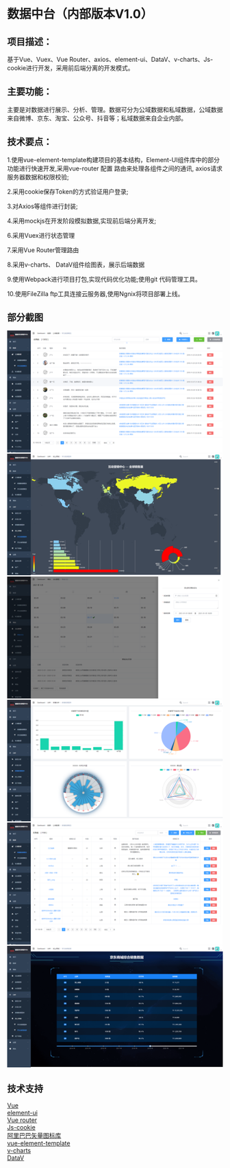 # 数据中台（内部版本V1.0）
## 项目描述：
基于Vue、Vuex、Vue Router、axios、element-ui、DataV、v-charts、Js-cookie进行开发，采用前后端分离的开发模式。

## 主要功能：

主要是对数据进行展示、分析、管理。数据可分为公域数据和私域数据，公域数据来自微博、京东、淘宝、公众号、抖音等；私域数据来自企业内部。

## 技术要点：
1.使用vue-element-template构建项目的基本结构，Element-UI组件库中的部分功能进行快速开发,采用vue-router 配置 路由来处理各组件之间的通讯, axios请求服务器数据和权限校验;

2.采用cookie保存Token的方式验证用户登录; 

3.对Axios等组件进行封装;

4.采用mockjs在开发阶段模拟数据,实现前后端分离开发;

6.采用Vuex进行状态管理

7.采用Vue Router管理路由

8.采用v-charts、 DataV组件绘图表，展示后端数据

9.使用Webpack进行项目打包,实现代码优化功能;使用git 代码管理工具。

10.使用FileZilla  ftp工具连接云服务器,使用Ngnix将项目部署上线。


## 部分截图

![p1](img/京东数据概览.png)
![p2](img/全球销售量.png)
![p3](img/营销日历.png)
![p4](img/微博数据图表.png)
![p5](img/微博数据概览.png)
![p6](img/京东销售数据.png)


## 技术支持
[Vue](https://vuejs.org/)      
[element-ui](https://element.eleme.io/)           
[Vue router](https://router.vuejs.org/)          
[Js-cookie](https://github.com/js-cookie/js-cookie)            
[阿里巴巴矢量图标库](https://www.iconfont.cn/)                  
[vue-element-template](https://github.com/PanJiaChen/vue-admin-template)              
[v-charts](https://v-charts.js.org/#/)             
[DataV](http://datav.jiaminghi.com/)              


